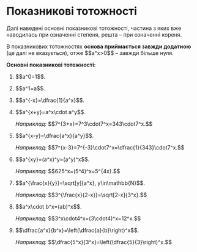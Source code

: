 # Показниковi тотожностi

<p>Далі наведені основні показникові тотожності, частина з яких вже наводилась при означенні степеня, решта – при означенні кореня.</p>

<p>В показникових тотожностях <b>основа приймається завжди додатною</b> (це далі не вказується), отже $$a^x>0$$ – завжди більше нуля.</p>

<p><b>Основні показникові тотожності:</b></p>

<ol>
<li><p>$$a^0=1$$.</p></li>
<li><p>$$a^1=a$$.</p></li>
<li><p>$$a^{-x}=\dfrac{1}{a^x}$$.</p></li>
<li><p>$$a^{x+y}=a^x\cdot a^y$$.</p></li>
<div class"space"></div>
<p><i>Наприклад:</i> $$7^{3+x}=7^3\cdot7^x=343\cdot7^x.$$</p>
<div class"space"></div>
<li><p>$$a^{x-y}=\dfrac{a^x}{a^y}$$.</p></li>
<div class"space"></div>
<p><i>Наприклад:</i> $$7^{x-3}=7^{-3}\cdot7^x=\dfrac{1}{343}\cdot7^x.$$</p>
<div class"space"></div>
<li><p>$$a^{xy}=(a^x)^y=(a^y)^x$$.</p></li>
<div class"space"></div>
<p><i>Наприклад:</i> $$625^x=(5^4)^x=5^{4x}.$$</p>
<div class"space"></div>
<li><p>$$a^{\frac{x}{y}}=\sqrt[y]{a^x}, y\in\mathbb{N}$$.</p></li>
<div class"space"></div>
<p><i>Наприклад:</i> $$3^{\frac{x}{2-x}}=\sqrt[2-x]{3^x}.$$</p>
<div class"space"></div>
<li><p>$$a^x\cdot b^x=(ab)^x$$.</p></li>
<div class"space"></div>
<p><i>Наприклад:</i> $$3^x\cdot4^x=(3\cdot4)^x=12^x.$$</p>
<div class"space"></div>
<li><p>$$\dfrac{a^x}{b^x}=\left(\dfrac{a}{b}\right)^x$$.</p></li>
<div class"space"></div>
<p><i>Наприклад:</i> $$\dfrac{5^x}{3^x}=\left(\dfrac{5}{3}\right)^x.$$</p>
</ol>
